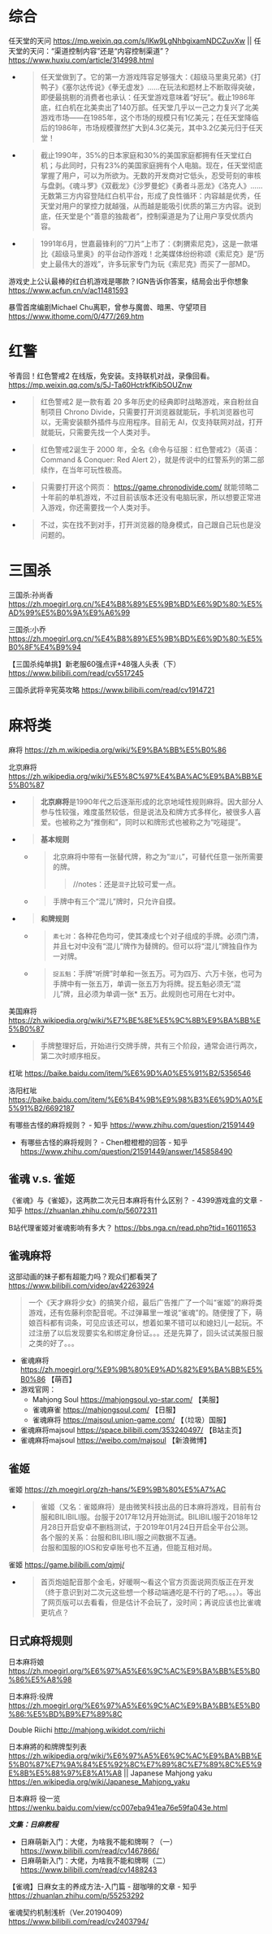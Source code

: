 
# 综合

任天堂的天问 https://mp.weixin.qq.com/s/lKw9LgNhbgixamNDCZuvXw || 任天堂的天问：“渠道控制内容”还是“内容控制渠道”？ https://www.huxiu.com/article/314998.html
- > 任天堂做到了。它的第一方游戏阵容足够强大：《超级马里奥兄弟》《打鸭子》《塞尔达传说》《拳无虚发》……在玩法和题材上不断取得突破，即便最挑剔的消费者也承认：任天堂游戏意味着“好玩”。截止1986年底，红白机在北美卖出了140万部。任天堂几乎以一己之力复兴了北美游戏市场——在1985年，这个市场的规模只有1亿美元；在任天堂降临后的1986年，市场规模骤然扩大到4.3亿美元，其中3.2亿美元归于任天堂！
- > 截止1990年，35%的日本家庭和30%的美国家庭都拥有任天堂红白机；与此同时，只有23%的美国家庭拥有个人电脑。现在，任天堂彻底掌握了用户，可以为所欲为。无数的开发商对它低头，忍受苛刻的审核与盘剥。《魂斗罗》《双截龙》《沙罗曼蛇》《勇者斗恶龙》《洛克人》……无数第三方内容登陆红白机平台，形成了良性循环：内容越是优秀，任天堂对用户的掌控力就越强，从而越是能吸引优质的第三方内容。说到底，任天堂是个“善意的独裁者”，控制渠道是为了让用户享受优质内容。
- > 1991年6月，世嘉最锋利的“刀片”上市了：《刺猬索尼克》，这是一款堪比《超级马里奥》的平台动作游戏！北美媒体纷纷称颂《索尼克》是“历史上最伟大的游戏”，许多玩家专门为玩《索尼克》而买了一部MD。

游戏史上公认最棒的红白机游戏是哪款？IGN告诉你答案，结局会出乎你想象 https://www.acfun.cn/v/ac11481593

暴雪首席编剧Michael Chu离职，曾参与魔兽、暗黑、守望项目 https://www.ithome.com/0/477/269.htm

# 红警

爷青回！红色警戒2 在线版，免安装。支持联机对战，录像回看。 https://mp.weixin.qq.com/s/5J-Ta60HctrkfKib5OUZnw
- > 红色警戒2 是一款有着 20 多年历史的经典即时战略游戏，来自粉丝自制项目 Chrono Divide，只需要打开浏览器就能玩，手机浏览器也可以，无需安装额外插件与应用程序。目前无 AI，仅支持联网对战，打开就能玩，只需要先找一个人类对手。
- > 红色警戒2诞生于 2000 年，全名《命令与征服：红色警戒2》（英语：Command & Conquer: Red Alert 2），就是传说中的红警系列的第二部续作，在当年可玩性极高。
- > 只需要打开这个网页： https://game.chronodivide.com/  就能领略二十年前的单机游戏，不过目前该版本还没有电脑玩家，所以想要正常进入游戏，你还需要找一个人类对手。
- > 不过，实在找不到对手，打开浏览器的隐身模式，自己跟自己玩也是没问题的。

# 三国杀

三国杀:孙尚香 https://zh.moegirl.org.cn/%E4%B8%89%E5%9B%BD%E6%9D%80:%E5%AD%99%E5%B0%9A%E9%A6%99

三国杀:小乔 https://zh.moegirl.org.cn/%E4%B8%89%E5%9B%BD%E6%9D%80:%E5%B0%8F%E4%B9%94

【三国杀纯单挑】新老服60强点评+48强人头表（下） https://www.bilibili.com/read/cv5517245

三国杀武将辛宪英攻略 https://www.bilibili.com/read/cv1914721

# 麻将类

麻将 https://zh.m.wikipedia.org/wiki/%E9%BA%BB%E5%B0%86

北京麻将 https://zh.wikipedia.org/wiki/%E5%8C%97%E4%BA%AC%E9%BA%BB%E5%B0%87
- > **北京麻将**是1990年代之后逐渐形成的北京地域性规则麻将。因大部分人参与性较强，难度虽然较低，但是说法及和牌方式多样化，被很多人喜爱。也被称之为“推倒和”，同时以和牌形式也被称之为“吃碰提”。
- > **基本规则**
  * > 北京麻将中带有一张替代牌，称之为“`混儿`”，可替代任意一张所需要的牌。
    >> //notes：还是`混子`比较可爱一点。
  * > 手牌中有三个“混儿”牌时，只允许自摸。
- > **和牌规则**
  * > `素七对`：各种花色均可，使其凑成七个对子组成的手牌。必须门清，并且七对中没有“混儿”牌作为替牌的。但可以将“混儿”牌独自作为一对牌。
  * > `捉五魁`：手牌“听牌”时单和一张五万。可为四万、六万卡张，也可为手牌中有一张五万，单调一张五万为将牌。捉五魁必须无“混儿”牌，且必须为单调一张* 五万。此规则也可用在七对中。

美国麻将 https://zh.wikipedia.org/wiki/%E7%BE%8E%E5%9C%8B%E9%BA%BB%E5%B0%87
- > 手牌整理好后，开始进行交牌手牌，共有三个阶段，通常会进行两次，第二次时顺序相反。

杠呲 https://baike.baidu.com/item/%E6%9D%A0%E5%91%B2/5356546

洛阳杠呲 https://baike.baidu.com/item/%E6%B4%9B%E9%98%B3%E6%9D%A0%E5%91%B2/6692187

有哪些古怪的麻将规则？ - 知乎 https://www.zhihu.com/question/21591449
- 有哪些古怪的麻将规则？ - Chen橙橙橙的回答 - 知乎 https://www.zhihu.com/question/21591449/answer/145858490

## 雀魂 v.s. 雀姬

《雀魂》与《雀姬》，这两款二次元日本麻将有什么区别？ - 4399游戏盒的文章 - 知乎 https://zhuanlan.zhihu.com/p/56072311

B站代理雀姬对雀魂影响有多大？ https://bbs.nga.cn/read.php?tid=16011653

## 雀魂麻将

这部动画的妹子都有超能力吗？观众们都看哭了 https://www.bilibili.com/video/av42263924
> 一个《天才麻将少女》的搞笑介绍，最后广告推广了一个叫“雀姬”的麻将类游戏，还有佐藤利奈配音呢。不过弹幕里一堆说“雀魂”的。随便搜了下，萌娘百科都有词条，可见应该还可以，想着如果不错可以和媳妇儿一起玩。不过注册了以后发现要实名和绑定身份证。。。还是先算了，回头试试美服日服之类的好了。。。

- 雀魂麻将 https://zh.moegirl.org/%E9%9B%80%E9%AD%82%E9%BA%BB%E5%B0%86 【萌百】
- 游戏官网：
  * Mahjong Soul https://mahjongsoul.yo-star.com/ 【美服】
  * 雀魂麻雀 https://mahjongsoul.com/ 【日服】
  * 雀魂麻将 https://majsoul.union-game.com/ 【（垃圾）国服】
- 雀魂麻将majsoul https://space.bilibili.com/353240497/ 【B站主页】
- 雀魂麻将majsoul https://weibo.com/majsoul 【新浪微博】

## 雀姬

雀姬 https://zh.moegirl.org/zh-hans/%E9%9B%80%E5%A7%AC
- > 雀姬（又名：雀姬麻将）是由微笑科技出品的日本麻将游戏，目前有台服和BILIBILI服。台服于2017年12月开始测试。BILIBILI服于2018年12月28日开启安卓不删档测试，于2019年01月24日开启全平台公测。
<br> 各个服的关系：台服和BILIBILI服之间数据不互通。
<br> 台服和国服的IOS和安卓账号也不互通，但能互相对局。

雀姬 https://game.bilibili.com/qjmj/
- > 首页炮姐配音那个金毛，好暖啊～看这个官方页面说网页版正在开发（终于意识到对二次元这些想一个移动端通吃是不行的了吧。。。）。等出了网页版可以去看看，但是估计不会玩了，没时间；再说应该也比雀魂更坑点？

## 日式麻将规则

日本麻将娘 https://zh.moegirl.org/%E6%97%A5%E6%9C%AC%E9%BA%BB%E5%B0%86%E5%A8%98

日本麻将:役牌 https://zh.moegirl.org/%E6%97%A5%E6%9C%AC%E9%BA%BB%E5%B0%86:%E5%BD%B9%E7%89%8C

Double Riichi http://mahjong.wikidot.com/riichi

日本麻將的和牌牌型列表 https://zh.wikipedia.org/wiki/%E6%97%A5%E6%9C%AC%E9%BA%BB%E5%B0%87%E7%9A%84%E5%92%8C%E7%89%8C%E7%89%8C%E5%9E%8B%E5%88%97%E8%A1%A8 || Japanese Mahjong yaku https://en.wikipedia.org/wiki/Japanese_Mahjong_yaku

日本麻将 役一览 https://wenku.baidu.com/view/cc007eba941ea76e59fa043e.html

***文集：日麻教程***
- 日麻萌新入门：大佬，为啥我不能和牌啊？（一） https://www.bilibili.com/read/cv1467866/
- 日麻萌新入门：大佬，为啥我不能和牌啊（二） https://www.bilibili.com/read/cv1488243

【雀魂】日麻女主的养成方法-入门篇 - 甜咖啡的文章 - 知乎 https://zhuanlan.zhihu.com/p/55253292

雀魂契约机制浅析（Ver.20190409） https://www.bilibili.com/read/cv2403794/
